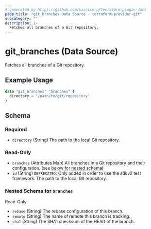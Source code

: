 ```yaml
---
# generated by https://github.com/hashicorp/terraform-plugin-docs
page_title: "git_branches Data Source - terraform-provider-git"
subcategory: ""
description: |-
  Fetches all branches of a Git repository.
---
```


# git_branches (Data Source)

Fetches all branches of a Git repository.

## Example Usage

```terraform
data "git_branches" "branches" {
  directory = "/path/to/git/repository"
}
```

<!-- schema generated by tfplugindocs -->
## Schema

### Required

- `directory` (String) The path to the local Git repository.

### Read-Only

- `branches` (Attributes Map) All branches in a Git repository and their configuration. (see [below for nested schema](#nestedatt--branches))
- `id` (String) `DEPRECATED`: Only added in order to use the sdkv2 test framework. The path to the local Git repository.

<a id="nestedatt--branches"></a>
### Nested Schema for `branches`

Read-Only:

- `rebase` (String) The rebase configuration of this branch.
- `remote` (String) The name of remote this branch is tracking.
- `sha1` (String) The SHA1 checksum of the HEAD of the branch.


